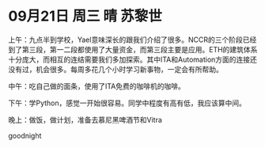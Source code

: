 # 09月21日 周三 晴 苏黎世

上午：九点半到学校，Yael意味深长的跟我们介绍了很多。NCCR的三个阶段已经到了第三段，第一二段都使用了大量资金，而第三段主要是应用。ETH的建筑体系十分庞大，而相互的连结需要我们多加探索。其中ITA和Automation方面的连接还没有过，机会很多。每周多花几个小时学习新事物，一定会有所帮助。中午：吃自己做的面条，使用了ITA免费的咖啡机的咖啡。下午：学Python，感觉一开始很容易。同学中程度有高有低，我应该算中间。晚上：做饭，做计划，准备去慕尼黑啤酒节和Vitra goodnight

